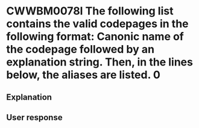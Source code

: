 # CWWBM0078I The following list contains the valid codepages in the following format: Canonic name of the codepage followed by an explanation string. Then, in the lines below, the aliases are listed. 0

## Explanation

## User response